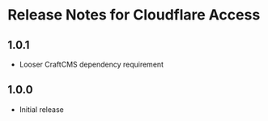 # Release Notes for Cloudflare Access

## 1.0.1
 
- Looser CraftCMS dependency requirement

## 1.0.0

- Initial release
